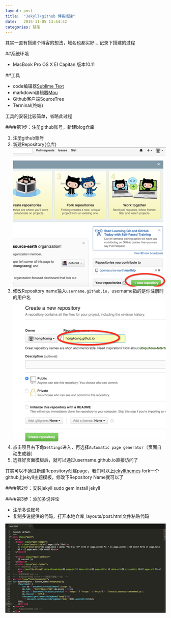 ```yaml
---
layout: post
title:  "Jekyll+github 博客搭建"
date:   2015-11-05 13:44:32
categories: 随笔
---
```

其实一直有搭建个博客的想法，域名也都买好...
记录下搭建的过程

##系统环境
* MacBook Pro OS X EI Capitan 版本10.11

##工具
* code编辑器[Sublime Text](http://sublimetext.com)
* markdown编辑器[Mou](http://www.macupdate.com/app/mac/40420/mou)
* Github客户端SourceTree
* Terminal(终端)

工具的安装比较简单，省略此过程

####第1步：注册github账号，新建blog仓库
1. 注册github账号
2. 新建Repository(仓库)
![image](https://github.com/hong4cong/hong4cong.github.io/raw/master/images/2015.11.05/0CDCD449-2BA2-4F8C-9523-ED880F7EAC33.png)
3. 修改Repository name输入`username.github.io`，username指的是你注册时的用户名
![image](https://github.com/hong4cong/hong4cong.github.io/raw/master/images/2015.11.05/BF03E8B7-CAE4-4E22-8E41-1ACCBFA98A61.png)
4. 点击项目右下角`Settings`进入，再选择`Automatic page generator`（页面自动生成器）
5. 选择好页面模板后，就可以通过username.github.io直接访问了

其实可以不通过新建Repository创建page，我们可以上[jekyllthemes](http://jekyllthemes.org/) fork一个github上jekyll主题模板，修改下Repository Name就可以了

####第2步：安装jekyll
sudo gem install jekyll

####第3步：添加多说评论
* 注册[多说账号](http://duoshuo.com/)
* 复制多说提供的代码，打开本地仓库_layouts/post.html文件粘贴代码

![image](https://github.com/hong4cong/hong4cong.github.io/raw/master/images/2015.11.05/8753F661-D207-48CE-A442-D145E8D27E74.png)


